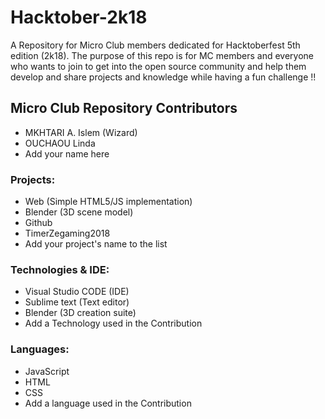 # Hacktober-2k18
A Repository for Micro Club members dedicated for Hacktoberfest 5th edition (2k18). The purpose of this repo is for MC members and everyone who wants to join to get into the open source community and help them develop and share projects and knowledge while having a fun challenge !!

## Micro Club Repository Contributors

* MKHTARI A. Islem (Wizard)
* OUCHAOU Linda
* Add your name here

### Projects: 

* Web (Simple HTML5/JS implementation)
* Blender (3D scene model)
* Github
* TimerZegaming2018
* Add your project's name to the list

### Technologies & IDE: 

* Visual Studio CODE (IDE)
* Sublime text (Text editor) 
* Blender (3D creation suite)
* Add a Technology used in the Contribution

### Languages: 

* JavaScript
* HTML
* CSS
* Add a language used in the Contribution
